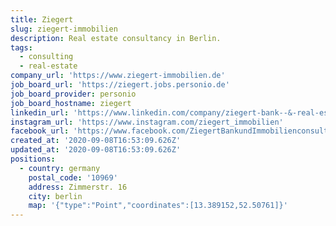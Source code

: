 ```yaml
---
title: Ziegert
slug: ziegert-immobilien
description: Real estate consultancy in Berlin.
tags:
  - consulting
  - real-estate
company_url: 'https://www.ziegert-immobilien.de'
job_board_url: 'https://ziegert.jobs.personio.de'
job_board_provider: personio
job_board_hostname: ziegert
linkedin_url: 'https://www.linkedin.com/company/ziegert-bank--&-real-estate-consulting-gmbh'
instagram_url: 'https://www.instagram.com/ziegert_immobilien'
facebook_url: 'https://www.facebook.com/ZiegertBankundImmobilienconsulting/'
created_at: '2020-09-08T16:53:09.626Z'
updated_at: '2020-09-08T16:53:09.626Z'
positions:
  - country: germany
    postal_code: '10969'
    address: Zimmerstr. 16
    city: berlin
    map: '{"type":"Point","coordinates":[13.389152,52.50761]}'
---
```

